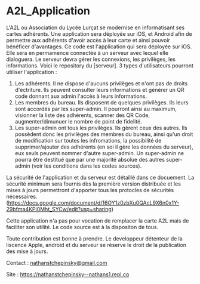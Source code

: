 # A2L_Application 
L'A2L ou Association du Lycée Lurçat se modernise en informatisant ses cartes adhérents. Une application sera déployée sur iOS, et Android afin de permettre aux adhérents d'avoir accès à leur carte et ainsi pouvoir bénéficer d'avantages. Ce code est l'application qui sera déployée sur iOS. Elle sera en permamence connectée à un serveur avec lequel elle dialoguera. Le serveur devra gérer les connexions, les privilèges, les informations. Voici le repository du [serveur]. 
3 types d'utilisateurs pourront utiliser l'application : 
1) Les adhérents. Il ne dispose d'aucuns privilèges et n'ont pas de droits d'éctriture. Ils peuvent consulter leurs informations et générer un QR code donnant aux admin l'accès à leurs informations. 
2) Les membres du bureau. Ils disposent de quelques privilèges. Ils leurs sont accordés par les super-admin. Il pourront ainsi au maximum, visionner la liste des adhérents, scanner des QR Code, augmenter/dimunuer le nombre de point de fidelité.
3) Les super-admin ont tous les privilèges. Ils gèrent ceux des autres. Ils possèdent donc les privilèges des membres du bureau, ainsi qu'un droit de modification sur toutes les infromations, la possibilité de supprimer/ajouter des adhérents (en soi il gère les données du serveur), eux seuls peuvent nommer d'autre super-admin. Un super-admin ne pourra être destitué que par une majorité absolue des autres super-admin (voir les conditions dans les codes sources).

La sécurité de l'application et du serveur est détaillé dans ce docuement. La sécurité minimum sera fournis dès la première version distribuée et les mises à jours permettront d'apporter tous les protocles de sécurités nécessaires. (https://docs.google.com/document/d/16OY1z0zbXu0QAcL9X6n0x1Y-29bfma4KPi0Mht_SYCw/edit?usp=sharing)

Cette application n'a pas pour vocation de remplacer la carte A2L mais de faciliter son utilité. 
Le code source est à la dispositon de tous. 

Toute contribution est bonne à prendre. Le developpeur détenteur de la liscence Apple, android et du serveur se réserve le droit de la publication des mise à jours. 

Contact : nathanstchepinsky@gmail.com 

Site : https://nathanstchepinsky--nathans1.repl.co
